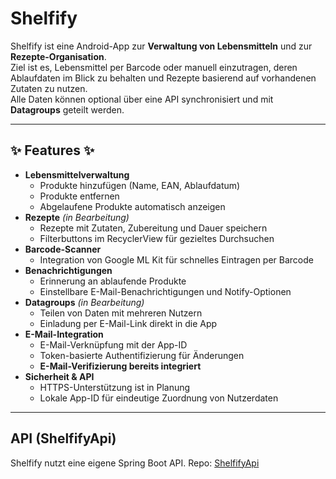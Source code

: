 # Shelfify


Shelfify ist eine Android-App zur **Verwaltung von Lebensmitteln** und zur **Rezepte-Organisation**.  
Ziel ist es, Lebensmittel per Barcode oder manuell einzutragen, deren Ablaufdaten im Blick zu behalten und Rezepte basierend auf vorhandenen Zutaten zu nutzen.  
Alle Daten können optional über eine API synchronisiert und mit **Datagroups** geteilt werden.


---


## ✨ Features ✨

- **Lebensmittelverwaltung**
  - Produkte hinzufügen (Name, EAN, Ablaufdatum)
  - Produkte entfernen
  - Abgelaufene Produkte automatisch anzeigen
- **Rezepte** *(in Bearbeitung)*
  - Rezepte mit Zutaten, Zubereitung und Dauer speichern
  - Filterbuttons im RecyclerView für gezieltes Durchsuchen
- **Barcode-Scanner**
  - Integration von Google ML Kit für schnelles Eintragen per Barcode
- **Benachrichtigungen**
  - Erinnerung an ablaufende Produkte
  - Einstellbare E-Mail-Benachrichtigungen und Notify-Optionen
- **Datagroups** *(in Bearbeitung)*
  - Teilen von Daten mit mehreren Nutzern
  - Einladung per E-Mail-Link direkt in die App
- **E-Mail-Integration**
  - E-Mail-Verknüpfung mit der App-ID
  - Token-basierte Authentifizierung für Änderungen
  - **E-Mail-Verifizierung bereits integriert**
- **Sicherheit & API**
  - HTTPS-Unterstützung ist in Planung
  - Lokale App-ID für eindeutige Zuordnung von Nutzerdaten


---


## API (ShelfifyApi)

Shelfify nutzt eine eigene Spring Boot API. Repo: [ShelfifyApi](https://github.com/Iloveschnitzel09/ShelfifyApi)

